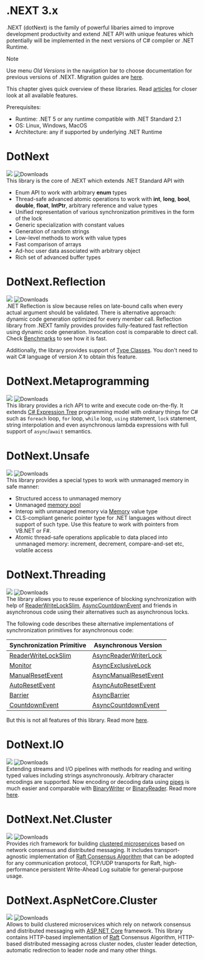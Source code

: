 .NEXT 3.x
====

.NEXT (dotNext) is the family of powerful libaries aimed to improve development productivity and extend .NET API with unique features which potentially will be implemented in the next versions of C# compiler or .NET Runtime.

> [!NOTE]
> Use menu _Old Versions_ in the navigation bar to choose documentation for previous versions of .NEXT. Migration guides are [here](./migration/index.md).

This chapter gives quick overview of these libraries. Read [articles](./features/core/index.md) for closer look at all available features.

Prerequisites:
* Runtime: .NET 5 or any runtime compatible with .NET Standard 2.1
* OS: Linux, Windows, MacOS
* Architecture: any if supported by underlying .NET Runtime

# DotNext
<a href="https://www.nuget.org/packages/dotnext/absoluteLatest"><img src="https://img.shields.io/nuget/v/dotnext.svg?logo=NuGet"></a> ![Downloads](https://img.shields.io/nuget/dt/dotnext.svg)<br/>
This library is the core of .NEXT which extends .NET Standard API with
  * Enum API to work with arbitrary **enum** types
  * Thread-safe advanced atomic operations to work with **int**, **long**, **bool**, **double**, **float**, **IntPtr**, arbitrary reference and value types
  * Unified representation of various synchronization primitives in the form of the lock
  * Generic specialization with constant values
  * Generation of random strings
  * Low-level methods to work with value types
  * Fast comparison of arrays
  * Ad-hoc user data associated with arbitrary object
  * Rich set of advanced buffer types

# DotNext.Reflection
<a href="https://www.nuget.org/packages/dotnext.reflection/absoluteLatest"><img src="https://img.shields.io/nuget/v/dotnext.reflection.svg?logo=NuGet"></a>  ![Downloads](https://img.shields.io/nuget/dt/dotnext.reflection.svg)<br/>
.NET Reflection is slow because relies on late-bound calls when every actual argument should be validated. There is alternative approach: dynamic code generation optimized for every member call. Reflection library from .NEXT family provides provides fully-featured fast reflection using dynamic code generation. Invocation cost is comparable to direct call. Check [Benchmarks](benchmarks.md) to see how it is fast.

Additionally, the library provides support of [Type Classes](https://github.com/dotnet/csharplang/issues/110). You don't need to wait C# language of version _X_ to obtain this feature.

# DotNext.Metaprogramming
<a href="https://www.nuget.org/packages/dotnext.metaprogramming/absoluteLatest"><img src="https://img.shields.io/nuget/v/dotnext.metaprogramming.svg?logo=NuGet"></a>  ![Downloads](https://img.shields.io/nuget/dt/dotnext.metaprogramming.svg)<br/>
This library provides a rich API to write and execute code on-the-fly. It extends [C# Expression Tree](https://docs.microsoft.com/en-us/dotnet/csharp/programming-guide/concepts/expression-trees/) programming model with ordinary things for C# such as `foreach` loop, `for` loop, `while` loop, `using` statement, `lock` statement, string interpolation and even asynchronous lambda expressions with full support of `async`/`await` semantics.

# DotNext.Unsafe
<a href="https://www.nuget.org/packages/dotnext.unsafe/absoluteLatest"><img src="https://img.shields.io/nuget/v/dotnext.unsafe.svg?logo=NuGet"></a>  ![Downloads](https://img.shields.io/nuget/dt/dotnext.unsafe.svg)<br/>
This library provides a special types to work with unmanaged memory in safe manner:
* Structured access to unmanaged memory
* Unmanaged [memory pool](https://docs.microsoft.com/en-us/dotnet/api/system.buffers.memorypool-1)
* Interop with unmanaged memory via [Memory](https://docs.microsoft.com/en-us/dotnet/api/system.memory-1) value type
* CLS-compliant generic pointer type for .NET languages without direct support of such type. Use this feature to work with pointers from VB.NET or F#.
* Atomic thread-safe operations applicable to data placed into unmanaged memory: increment, decrement, compare-and-set etc, volatile access

# DotNext.Threading
<a href="https://www.nuget.org/packages/dotnext.threading/absoluteLatest"><img src="https://img.shields.io/nuget/v/dotnext.threading.svg?logo=NuGet"></a>  ![Downloads](https://img.shields.io/nuget/dt/dotnext.threading.svg)<br/>
The library allows you to reuse experience of blocking synchronization with help of [ReaderWriteLockSlim](https://docs.microsoft.com/en-us/dotnet/api/system.threading.readerwriterlockslim), [AsyncCountdownEvent](api/DotNext.Threading.AsyncCountdownEvent.yml) and friends in asynchronous code using their alternatives such as asynchronous locks.

The following code describes these alternative implementations of synchronization primitives for asynchronous code:

| Synchronization Primitive | Asynchronous Version |
| ---- | ---- |
| [ReaderWriteLockSlim](https://docs.microsoft.com/en-us/dotnet/api/system.threading.readerwriterlockslim) | [AsyncReaderWriterLock](api/DotNext.Threading.AsyncReaderWriterLock.yml) |
| [Monitor](https://docs.microsoft.com/en-us/dotnet/api/system.threading.monitor) | [AsyncExclusiveLock](api/DotNext.Threading.AsyncExclusiveLock.yml)
| [ManualResetEvent](https://docs.microsoft.com/en-us/dotnet/api/system.threading.manualresetevent) | [AsyncManualResetEvent](api/DotNext.Threading.AsyncManualResetEvent.yml)
| [AutoResetEvent](https://docs.microsoft.com/en-us/dotnet/api/system.threading.autoresetevent) | [AsyncAutoResetEvent](api/DotNext.Threading.AsyncAutoResetEvent.yml)
| [Barrier](https://docs.microsoft.com/en-us/dotnet/api/system.threading.barrier) | [AsyncBarrier](api/DotNext.Threading.AsyncBarrier.yml)
| [CountdownEvent](https://docs.microsoft.com/en-us/dotnet/api/system.threading.countdownevent) | [AsyncCountdownEvent](https://sakno.github.io/dotNext/api/DotNext.Threading.AsyncCountdownEvent)

But this is not all features of this library. Read more [here](./features/threading/index.md).

# DotNext.IO
<a href="https://www.nuget.org/packages/dotnext.io/absoluteLatest"><img src="https://img.shields.io/nuget/v/dotnext.io.svg?logo=NuGet"></a>  ![Downloads](https://img.shields.io/nuget/dt/dotnext.io.svg)<br/>
Extending streams and I/O pipelines with methods for reading and writing typed values including strings asynchronously. Arbitrary character encodings are supported. Now encoding or decoding data using [pipes](https://docs.microsoft.com/en-us/dotnet/api/system.io.pipelines.pipe) is much easier and comparable with [BinaryWriter](https://docs.microsoft.com/en-us/dotnet/api/system.io.binarywriter) or [BinaryReader](https://docs.microsoft.com/en-us/dotnet/api/system.io.binaryreader). Read more [here](features/io/index.md).

# DotNext.Net.Cluster
<a href="https://www.nuget.org/packages/dotnext.net.cluster/absoluteLatest"><img src="https://img.shields.io/nuget/v/dotnext.net.cluster.svg?logo=NuGet"></a>  ![Downloads](https://img.shields.io/nuget/dt/dotnext.net.cluster.svg)<br/>
Provides rich framework for building [clustered microservices](https://en.wikipedia.org/wiki/Computer_cluster) based on network consensus and distributed messaging. It includes transport-agnostic implementation of [Raft Consensus Algorithm](https://raft.github.io/) that can be adopted for any communication protocol, TCP/UDP transports for Raft, high-performance persistent Write-Ahead Log suitable for general-purpose usage.

# DotNext.AspNetCore.Cluster
<a href="https://www.nuget.org/packages/dotnext.aspnetcore.cluster/absoluteLatest"><img src="https://img.shields.io/nuget/v/dotnext.aspnetcore.cluster.svg?logo=NuGet"></a>  ![Downloads](https://img.shields.io/nuget/dt/dotnext.aspnetcore.cluster.svg)<br/>
Allows to build clustered microservices which rely on network consensus and distributed messaging with [ASP.NET Core](https://docs.microsoft.com/en-us/aspnet/core/) framework. This library contains HTTP-based implementation of [Raft](https://raft.github.io/) Consensus Algorithm, HTTP-based distributed messaging across cluster nodes, cluster leader detection, automatic redirection to leader node and many other things.
